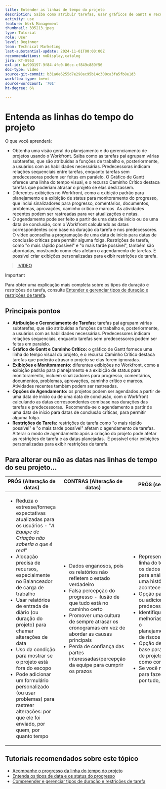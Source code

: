 ```yaml
---
title: Entender as linhas de tempo do projeto
description: Saiba como atribuir tarefas, usar gráficos de Gantt e recursos de Caminho Crítico, monitorar projetos por meio de exibições, agendar tarefas com eficiência e aplicar restrições para um planejamento de projeto ideal.
activity: use
feature: Work Management
thumbnail: 335213.jpeg
type: Tutorial
role: User
level: Beginner
team: Technical Marketing
last-substantial-update: 2024-11-01T00:00:00Z
recommendations: noDisplay,catalog
jira: KT-8953
exl-id: ba993197-9f84-4fc0-86cc-cf849c889f56
doc-type: video
source-git-commit: b31a0e6255d7e298ac95b14c308ca3fa5fb8e1d3
workflow-type: tm+mt
source-wordcount: '701'
ht-degree: 6%

---
```


# Entenda as linhas do tempo do projeto

O que você aprenderá:

* Obtenha uma visão geral do planejamento e do gerenciamento de projetos usando o Workfront. Saiba como as tarefas pai agrupam várias subtarefas, que são atribuídas a funções de trabalho e, posteriormente, a usuários com as habilidades necessárias. Predecessoras indicam relações sequenciais entre tarefas, enquanto tarefas sem predecessoras podem ser feitas em paralelo. O Gráfico de Gantt oferece uma linha do tempo visual, e o recurso Caminho Crítico destaca tarefas que poderiam atrasar o projeto se elas deslizassem.
* Diferentes exibições no Workfront, como a exibição padrão para planejamento e a exibição de status para monitoramento do progresso, que inclui sinalizadores para progresso, comentários, documentos, problemas, aprovações, caminho crítico e marcos. As atividades recentes podem ser rastreadas para ver atualizações e notas.
* O agendamento pode ser feito a partir de uma data de início ou de uma data de conclusão, com o Workfront calculando as datas correspondentes com base na duração da tarefa e nos predecessores. O vídeo aconselha a programação de uma data de início para datas de conclusão críticas para permitir alguma folga. Restrições de tarefa, como &quot;o mais rápido possível&quot; e &quot;o mais tarde possível&quot;, também são abordadas, mostrando como elas afetam o agendamento de tarefas. É possível criar exibições personalizadas para exibir restrições de tarefa.

>[!VIDEO](https://video.tv.adobe.com/v/335213/?quality=12&learn=on&enablevpops)

>[!IMPORTANT]
>
>Para obter uma explicação mais completa sobre os tipos de duração e restrições de tarefa, consulte [Entender e gerenciar tipos de duração e restrições de tarefa](/help/manage-work/intermediate-projects/understand-and-manage-duration-types-and-task-constraints.md).

## Principais pontos

* **Atribuição e Gerenciamento de Tarefas:** tarefas pai agrupam várias subtarefas, que são atribuídas a funções de trabalho e, posteriormente, a usuários com as habilidades necessárias. &#x200B; Predecessores indicam relações sequenciais, enquanto tarefas sem predecessores podem ser feitas em paralelo. &#x200B;
* **Gráfico de Gantt e Caminho Crítico:** o gráfico de Gantt fornece uma linha do tempo visual do projeto, e o recurso Caminho Crítico destaca tarefas que poderão atrasar o projeto se elas forem ignoradas. &#x200B;
* **Exibições e Monitoramento:** diferentes exibições no Workfront, como a exibição padrão para planejamento e a exibição de status para monitoramento, incluem sinalizadores para progresso, comentários, documentos, problemas, aprovações, caminho crítico e marcos. Atividades recentes também podem ser rastreadas. &#x200B;
* **Opções de Agendamento:** os projetos podem ser agendados a partir de uma data de início ou de uma data de conclusão, com o Workfront calculando as datas correspondentes com base nas durações das tarefas e predecessoras. &#x200B; Recomenda-se o agendamento a partir de uma data de início para datas de conclusão críticas, para permitir alguma folga. &#x200B;
* **Restrições de Tarefa:** restrições de tarefa como &quot;o mais rápido possível&quot; e &quot;o mais tarde possível&quot; afetam o agendamento de tarefas. &#x200B; Alterar o modo de agendamento após a criação do projeto pode afetar as restrições de tarefa e as datas planejadas. &#x200B; É possível criar exibições personalizadas para exibir restrições de tarefa. &#x200B;


## Para alterar ou não as datas nas linhas de tempo do seu &#x200B;projeto...

| PRÓS (Alteração de datas) | CONTRAS (Alteração de datas) | PRÓS (sem alterar datas) | CONTRAS (datas não alteradas) |
|---------------------------|---------------------------|---------------------------|---------------------------|
| <ul><li>Reduza o estresse/forneça expectativas atualizadas para os usuários - &quot;_A Equipe de Criação não saberia o que é real_&quot;</li><li>Alocação precisa de recursos, especialmente no Balanceador de carga de trabalho</li><li>Usar relatórios de entrada de diário (ou duração do projeto) para chamar alterações de data</li><li>Uso da condição para mostrar se o projeto está fora do escopo</li><li>Pode adicionar um formulário personalizado (ou usar problemas) para rastrear alterações: por que ele foi enviado, por quem, por quanto tempo</li></ul> | <ul></li><li>Dados enganosos, pois os relatórios não refletem o estado verdadeiro</li><li>Falsa percepção do progresso - ilusão de que tudo está no caminho certo&#x200B;</li><li>Promover uma cultura de sempre atrasar os cronogramas em vez de abordar as causas principais&#x200B;</li><li>Perda de confiança das partes interessadas/percepção da equipe para cumprir os prazos </li></ul> | <ul></li><li>Representação precisa da linha do tempo do projeto — os dados podem ser usados para análise e para contar uma história clara do que aconteceu</li><li>Opção para alterar a duração ou adicionar atraso ao predecessor</li><li>Identifique facilmente as melhorias de processos para o planejamento/gerenciamento de riscos futuros&#x200B;</li><li>Opção de utilizar linhas de base para capturar o plano de projeto original e usá-lo como comparação</li><li>Se você não tem pessoas para fazer isso, e fazer isso por tudo, não faça isso&#x200B;</li></ul> | <ul></li><li>Confusão e/ou frustração do usuário - abundância de tarefas &quot;atrasadas&quot;, apesar do fato de que eles apenas foram notificados</li><li>Os recursos foram efetivamente alocados para serem mapeados ao plano original, mas agora estão sobrecarregados com trabalho atrasado</li><li>A linha do tempo do projeto não pode ser usada para comunicar claramente as atualizações às partes interessadas</li></ul> |


## Tutoriais recomendados sobre este tópico

* [Acompanhe o progresso da linha do tempo do projeto](/help/manage-work/project-timelines/track-work-progress-from-the-project-timeline.md)
* [Entenda os tipos de data e os status do progresso](/help/manage-work/project-timelines/understand-task-dates-and-progress-status.md)
* [Compreender e gerenciar tipos de duração e restrições de tarefa](/help/manage-work/intermediate-projects/understand-and-manage-duration-types-and-task-constraints.md)

